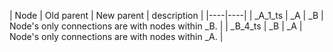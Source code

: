 | Node | Old parent | New parent | description | 
|----|----|
| _A_1_ts | _A | _B | Node's only connections are with nodes within _B.  |
| _B_4_ts | _B | _A | Node's only connections are with nodes within _A.  |

